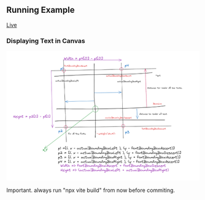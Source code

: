 ## Running Example
[Live](https://amitc9der.github.io/web_projects)
### Displaying Text in Canvas
![Text Metrics](./assets/images/TextMatricsNotes.png)


Important. 
always run "npx vite build" from now before commiting. 